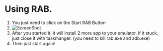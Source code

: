 # Using RAB.
1. You just need to click on the Start RAB Button
2. ![ScreenShot](https://i.imgur.com/RvIaCsG.png)
3. After you started it, it will install 2 more app to your emulator, if it stuck, just close it with taskmanger. (you need to kill rab.exe and adb.exe)
4. Then just start again!
